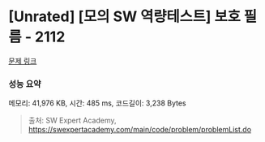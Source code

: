 # [Unrated] [모의 SW 역량테스트] 보호 필름 - 2112 

[문제 링크](https://swexpertacademy.com/main/code/problem/problemDetail.do?contestProbId=AV5V1SYKAaUDFAWu) 

### 성능 요약

메모리: 41,976 KB, 시간: 485 ms, 코드길이: 3,238 Bytes



> 출처: SW Expert Academy, https://swexpertacademy.com/main/code/problem/problemList.do